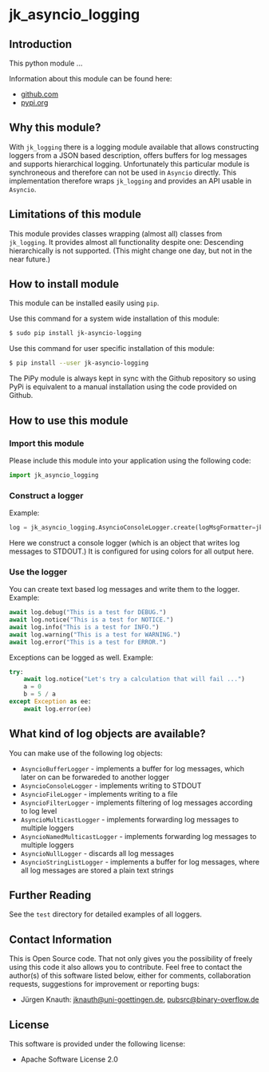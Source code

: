 jk_asyncio_logging
==========

Introduction
------------

This python module ...

Information about this module can be found here:

* [github.com](https://github.com/jkpubsrc/python-module-jk-asyncio-logging)
* [pypi.org](https://pypi.org/project/jk-asyncio-logging/)

Why this module?
----------------

With `jk_logging` there is a logging module available that allows constructing loggers from a JSON based description, offers buffers for log messages and supports hierarchical logging. Unfortunately this particular module is synchroneous and therefore can not be used in `Asyncio` directly. This implementation therefore wraps `jk_logging` and provides an API usable in `Asyncio`.

Limitations of this module
--------------------------

This module provides classes wrapping (almost all) classes from `jk_logging`. It provides almost all functionality despite one: Descending hierarchically is not supported. (This might change one day, but not in the near future.)

How to install module
----------------------

This module can be installed easily using `pip`.

Use this command for a system wide installation of this module:

```bash
$ sudo pip install jk-asyncio-logging
```

Use this command for user specific installation of this module:

```bash
$ pip install --user jk-asyncio-logging
```

The PiPy module is always kept in sync with the Github repository so using PyPi is equivalent to a manual installation using the code provided on Github.

How to use this module
----------------------

### Import this module

Please include this module into your application using the following code:

```python
import jk_asyncio_logging
```

### Construct a logger

Example:

```python
log = jk_asyncio_logging.AsyncioConsoleLogger.create(logMsgFormatter=jk_asyncio_logging.COLOR_LOG_MESSAGE_FORMATTER)
```

Here we construct a console logger (which is an object that writes log messages to STDOUT.) It is configured for using colors for all output here.

### Use the logger

You can create text based log messages and write them to the logger. Example:

```python
await log.debug("This is a test for DEBUG.")
await log.notice("This is a test for NOTICE.")
await log.info("This is a test for INFO.")
await log.warning("This is a test for WARNING.")
await log.error("This is a test for ERROR.")
```

Exceptions can be logged as well. Example:

```python
try:
	await log.notice("Let's try a calculation that will fail ...")
	a = 0
	b = 5 / a
except Exception as ee:
	await log.error(ee)
```

What kind of log objects are available?
---------------------------------------

You can make use of the following log objects:

* `AsyncioBufferLogger` - implements a buffer for log messages, which later on can be forwareded to another logger
* `AsyncioConsoleLogger` - implements writing to STDOUT
* `AsyncioFileLogger` - implements writing to a file
* `AsyncioFilterLogger` - implements filtering of log messages according to log level
* `AsyncioMulticastLogger` - implements forwarding log messages to multiple loggers
* `AsyncioNamedMulticastLogger` - implements forwarding log messages to multiple loggers
* `AsyncioNullLogger` - discards all log messages
* `AsyncioStringListLogger` - implements a buffer for log messages, where all log messages are stored a plain text strings

Further Reading
-------------------

See the `test` directory for detailed examples of all loggers.

Contact Information
-------------------

This is Open Source code. That not only gives you the possibility of freely using this code it also
allows you to contribute. Feel free to contact the author(s) of this software listed below, either
for comments, collaboration requests, suggestions for improvement or reporting bugs:

* Jürgen Knauth: jknauth@uni-goettingen.de, pubsrc@binary-overflow.de

License
-------

This software is provided under the following license:

* Apache Software License 2.0



